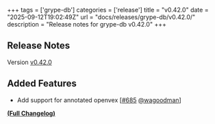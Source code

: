 +++
tags = ['grype-db']
categories = ['release']
title = "v0.42.0"
date = "2025-09-12T19:02:49Z"
url = "docs/releases/grype-db/v0.42.0/"
description = "Release notes for grype-db v0.42.0"
+++

## Release Notes

Version [v0.42.0](https://github.com/anchore/grype-db/releases/tag/v0.42.0)

## Added Features

- Add support for annotated openvex [[#685](https://github.com/anchore/grype-db/pull/685) [@wagoodman](https://github.com/wagoodman)]

**[(Full Changelog)](https://github.com/anchore/grype-db/compare/v0.41.0...v0.42.0)**
